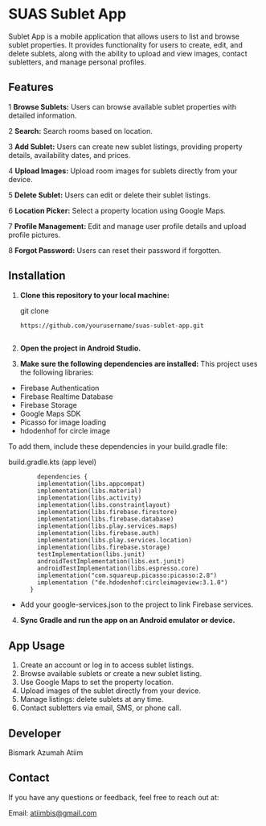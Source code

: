 # SUAS Sublet App
Sublet App is a mobile application that allows users to list and browse sublet properties. It provides functionality for users to create, edit, and delete sublets, along with the ability to upload and view images, contact subletters, and manage personal profiles.

## Features
  1 **Browse Sublets:** Users can browse available sublet properties with detailed information.
  
  2 **Search:** Search rooms based on location.
  
  3 **Add Sublet:** Users can create new sublet listings, providing property details, availability dates, and prices.
  
  4 **Upload Images:** Upload room images for sublets directly from your device.
  
  5 **Delete Sublet:** Users can edit or delete their sublet listings.
  
  6 **Location Picker:** Select a property location using Google Maps.
  
  7 **Profile Management:** Edit and manage user profile details and upload profile pictures.
  
  8 **Forgot Password:** Users can reset their password if forgotten.

## Installation
  1. **Clone this repository to your local machine:**
  
      git clone
      ```bash
      https://github.com/yourusername/suas-sublet-app.git
  
  2. **Open the project in Android Studio.**
  
  3. **Make sure the following dependencies are installed:**
  This project uses the following libraries:

- Firebase Authentication
- Firebase Realtime Database
- Firebase Storage
- Google Maps SDK
- Picasso for image loading
- hdodenhof for circle image

To add them, include these dependencies in your build.gradle file:

  build.gradle.kts (app level)
          
            dependencies {
            implementation(libs.appcompat)
            implementation(libs.material)
            implementation(libs.activity)
            implementation(libs.constraintlayout)
            implementation(libs.firebase.firestore)
            implementation(libs.firebase.database)
            implementation(libs.play.services.maps)
            implementation(libs.firebase.auth)
            implementation(libs.play.services.location)
            implementation(libs.firebase.storage)
            testImplementation(libs.junit)
            androidTestImplementation(libs.ext.junit)
            androidTestImplementation(libs.espresso.core)
            implementation("com.squareup.picasso:picasso:2.8")
            implementation ("de.hdodenhof:circleimageview:3.1.0")
          }
      
  - Add your google-services.json to the project to link Firebase services.
  
  4. **Sync Gradle and run the app on an Android emulator or device.**

## App Usage
1. Create an account or log in to access sublet listings.
2. Browse available sublets or create a new sublet listing.
3. Use Google Maps to set the property location.
4. Upload images of the sublet directly from your device.
5. Manage listings: delete sublets at any time.
6. Contact subletters via email, SMS, or phone call.

## Developer
Bismark Azumah Atiim

## Contact
If you have any questions or feedback, feel free to reach out at:

Email: atiimbis@gmail.com
